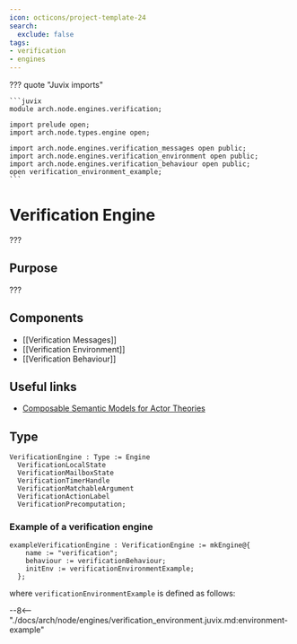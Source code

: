```yaml
---
icon: octicons/project-template-24
search:
  exclude: false
tags:
- verification
- engines
---
```


??? quote "Juvix imports"

    ```juvix
    module arch.node.engines.verification;

    import prelude open;
    import arch.node.types.engine open;

    import arch.node.engines.verification_messages open public;
    import arch.node.engines.verification_environment open public;
    import arch.node.engines.verification_behaviour open public;
    open verification_environment_example;
    ```

# Verification Engine

???

## Purpose

???

## Components

- [[Verification Messages]]
- [[Verification Environment]]
- [[Verification Behaviour]]

## Useful links

- [Composable Semantic Models for Actor Theories](https://citeseerx.ist.psu.edu/document?repid=rep1&type=pdf&doi=18475015c7c46d38292833ddda32dc88b5655160)

## Type

<!-- --8<-- [start:VerificationEngine] -->
```juvix
VerificationEngine : Type := Engine
  VerificationLocalState
  VerificationMailboxState
  VerificationTimerHandle
  VerificationMatchableArgument
  VerificationActionLabel
  VerificationPrecomputation;
```
<!-- --8<-- [end:VerificationEngine] -->

### Example of a verification engine

```juvix extract-module-statements
exampleVerificationEngine : VerificationEngine := mkEngine@{
    name := "verification";
    behaviour := verificationBehaviour;
    initEnv := verificationEnvironmentExample;
  };
```

where `verificationEnvironmentExample` is defined as follows:

--8<-- "./docs/arch/node/engines/verification_environment.juvix.md:environment-example"
